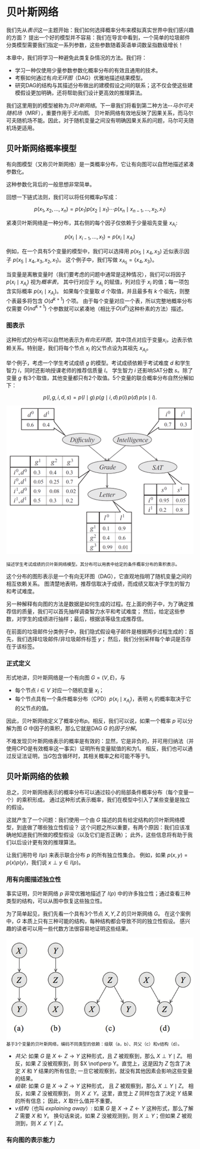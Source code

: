 # 贝叶斯网络

我们先从*表示*这一主题开始：我们如何选择概率分布来模拟真实世界中我们感兴趣的方面？
提出一个好的模型并不容易：我们在导言中看到，一个简单的垃圾邮件分类模型需要我们指定一系列参数，这些参数随着英语单词数呈指数级增长！

本章中，我们将学习一种避免此类复杂情况的方法。我们将：

- 学习一种仅使用少量参数参数化概率分布的有效且通用的技术。
- 考察如何通过有*向无环图*（DAG）优雅地描述结果模型。
- 研究DAG的结构与其描述分布做出的建模假设之间的联系；这不仅会使这些建模假设更加明确，还将帮助我们设计更高效的推理算法。

我们这里用到的模型被称为*贝叶斯网络*。下一章我们将看到第二种方法--*马尔可夫随机场*（MRF），重要作用于*无向图*。
贝叶斯网络有效地反映了因果关系，而马尔可夫随机场不能。因此，对于随机变量之间没有明确因果关系的问题，马尔可夫随机场更适用。

## 贝叶斯网络概率模型

有向图模型（又称贝叶斯网络）是一类概率分布，它让有向图可以自然地描述紧凑参数化。

这种参数化背后的一般思想非常简单。

回想一下链式法则，我们可以将任何概率$p$写成：

$$
p(x_1, x_2, \dotsc, x_n) = p(x_1) p(x_2 \mid x_1) \cdots p(x_n \mid x_{n-1}, \dotsc, x_2, x_1)
$$

紧凑贝叶斯网络是一种分布，其右侧的每个因子仅依赖于少量祖先变量 $x_{A_i}$:

$$ p(x_i \mid x_{i-1}, \dotsc, x_1) = p(x_i \mid x_{A_i})$$

例如，在一个具有5个变量的模型中，我们可以选择用 $p(x_5 \mid x_4, x_3)$ 近似表示因子 $p(x_5 \mid x_4, x_3, x_2, x_1)$。
这个例子中，我们写做 $x_{A_5} = \{x_4, x_3\}$。

当变量是离散变量时（我们要考虑的问题中通常是这种情况），我们可以将因子 $p(x_i\mid x_{A_i})$ 视为*概率表*，
其中行对应于 $x_{A_i}$ 的赋值，列对应于 $x_i$ 的值；每一项包含实际概率 $p(x_i\mid x_{A_i})$。
如果每个变量取 $d$ 个取值，并且最多有 $k$ 个祖先，则整个表最多将包含 $O(d^{k+1})$ 个项。
由于每个变量对应一个表，所以完整地概率分布仅需要 $O(nd^{k+1})$ 个参数就可以紧凑地（相比于$O(d^n)$这种朴素的方法）描述。

### 图表示

这种形式的分布可以自然地表示为*有向无环图*，其中顶点对应于变量$x_i$，边表示依赖关系。特别是，我们将每个节点 $x_i$ 的父节点设为其祖先 $x_{A_i}$。

举个例子，考虑一个学生考试成绩 $g$ 的模型。考试成绩依赖于考试难度 $d$ 和学生智力 $i$，同时还影响授课老师的推荐信质量 $l$。
学生智力 $i$ 还影响SAT分数 $s$。除了变量 $g$ 有3个取值，其他变量都只有2个取值。5个变量的联合概率分布自然分解如下：

$$ p(l, g, i, d, s) = p(l \mid g)\, p(g \mid i, d)\, p(i)\, p(d)\, p(s \mid i). $$

![](../_media/img/grade-model.png)

<small>描述学生考试成绩的贝叶斯网络模型。其分布可以用表中给定的条件概率分布的乘积表示。</small>

这个分布的图形表示是一个有向无环图（DAG），它直观地指明了随机变量之间的相互依赖关系。
图清楚地表明，推荐信取决于成绩，而成绩又取决于学生的智力和考试难度。

另一种解释有向图的方法是数据是如何生成的过程。在上面的例子中，为了确定推荐信的质量，我们可以首先抽样调查智力水平和考试难度；
然后，给定这些参数，对学生的成绩进行抽样；最后，根据该等级生成推荐信。

在前面的垃圾邮件分类例子中，我们隐式假设电子邮件是根据两步过程生成的：首先，我们选择垃圾邮件/非垃圾邮件标签 $y$；
然后，我们分别采样每个单词是否存在于该标签。

### 正式定义

形式地讲，贝叶斯网络是一个有向图 $G = (V,E)$，与

- 每个节点 $i \in V$ 对应一个随机变量 $x_i$；
- 每个节点具有一个条件概率分布（CPD）$p(x_i \mid x_{A_i})$，表明 $x_i$ 的概率取决于它的父节点的值。

因此，贝叶斯网络定义了概率分布$p$。相反，我们可以说，如果一个概率 $p$ 可以分解为图 $G$ 中因子的乘积，那么它就是DAG $G$ 的*因子分解*。

不难发现贝叶斯网络表示的概率是有效的：显然，它是非负的，并可用归纳法（并使用CPD是有效概率这一事实）证明所有变量赋值的和为1。
相反，我们也可以通过反证法证明，当$G$包含循环时，其相关概率之和可能不等于1。

## 贝叶斯网络的依赖

总之，贝叶斯网络表示的概率分布可以通过较小的局部条件概率分布（每个变量一个）的乘积形成。
通过这种形式表示概率，我们在模型中引入了某些变量是独立的假设。

这就产生了一个问题：我们使用一个由 $G$ 描述的具有给定结构的贝叶斯网络模型，到底做了哪些独立性假设？
这个问题之所以重要，有两个原因：我们应该准确地知道我们所做的模型假设（以及它们是否正确）；
此外，这些信息将有助于我们以后设计更有效的推理算法。

让我们用符号 $I(p)$ 来表示联合分布 $p$ 的所有独立性集合。
例如，如果 $p(x,y) = p(x) p(y)$，我们说 $x \perp y \in I(p)$。

### 用有向图描述独立性

事实证明，贝叶斯网络 $p$ 非常优雅地描述了 $I(p)$ 中的许多独立性；通过查看三种类型的结构，可以从图中恢复这些独立性。

为了简单起见，我们先看一个具有3个节点 $X, Y, Z$ 的贝叶斯网络 $G$。
在这个案例中，$G$ 本质上只有三种可能的结构，每种结构都会导致不同的独立性假设。
感兴趣的读者可以用一些代数方法很容易地证明这些结果。

![](../_media/img/3node-bayesnets.png)
<small>基于3个变量的贝叶斯网络，编码不同类型的依赖：级联（a，b）、共父（c）和v结构（d）。</small>

- *共父*: 如果 $G$ 是 $X \leftarrow Z \rightarrow Y$ 这种形式，且 $Z$ 被观察到，那么 $X \perp Y \mid Z$。
相反，如果 $Z$ 没被观察到，则 $X \not\perp Y。直觉上，这是因为 $Z$ 包含了决定 $X$ 和 $Y$ 结果的所有信息;
一旦它被观察到，就没有其他因素会影响这些变量的结果。
- *级联*: 如果 $G$ 是 $X \rightarrow Z \rightarrow Y$ 这种形式， 且 $Z$ 被观察到，那么 $X \perp Y \mid Z$。
相反，如果 $Z$ 没被观察到， 则 $X \not\perp Y$。这里，直觉上 $Z$ 同样包含了决定 $Y$ 结果的所有信息；
因此，$X$ 取什么值并不重要。
- *v结构*（也叫 *explaining away*）: 如果 $G$ 是 $X \rightarrow Z \leftarrow Y$ 这种形式，那么了解 $Z$ 需要 $X$ 和 $Y$。
换句话来说，如果 $Z$ 没被观测到，则 $X \perp Y$；但如果 $Z$ 被观测到，则 $X \not\perp Y \mid Z$。

### 有向图的表示能力

